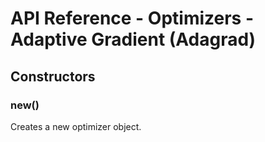 # API Reference - Optimizers - Adaptive Gradient (Adagrad)

## Constructors

### new()

Creates a new optimizer object.
